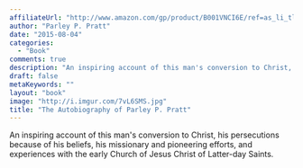 ```yaml
---
affiliateUrl: "http://www.amazon.com/gp/product/B001VNCI6E/ref=as_li_tl?ie=UTF8&camp=1789&creative=390957&creativeASIN=B001VNCI6E&linkCode=as2&tag=jaktre-20&linkId=AYPJRB7D5JIMAGX6"
author: "Parley P. Pratt"
date: "2015-08-04"
categories:
  - "Book"
comments: true
description: "An inspiring account of this man's conversion to Christ, his persecutions because of his beliefs, his missionary and pioneering efforts, and experienc"
draft: false
metaKeywords: ""
layout: "book"
image: "http://i.imgur.com/7vL6SMS.jpg"
title: "The Autobiography of Parley P. Pratt"
---
```


An inspiring account of this man's conversion to Christ, his persecutions because of his beliefs, his missionary and pioneering efforts, and experiences with the early Church of Jesus Christ of Latter-day Saints.
